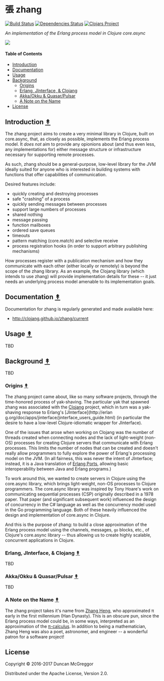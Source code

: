 # 張 zhang

[![Build Status][travis-badge]][travis]
[![Dependencies Status][deps-badge]][deps]
[![Clojars Project][clojars-badge]][clojars]

*An implementation of the Erlang process model in Clojure core.async*

[![][logo]][logo-large]


#### Table of Contents

* [Introduction](#introduction-)
* [Documentation](#documentation-)
* [Usage](#usage-)
* [Background](#background-)
  * [Origins](#origins-)
  * [Erlang, JInterface, & Clojang](#erlang-jinterface--clojang-)
  * [Akka/Okku & Quasar/Pulsar](#akkaokku--quasarpulsar-)
  * [A Note on the Name](#a-note-on-the-name-)
* [License](#license-)


## Introduction [&#x219F;](#table-of-contents)

The zhang project aims to create a very minimal library in Clojure, built on
core.async, that, as closely as possible, implements the Erlang process model.
It *does not* aim to provide any opionions about (and thus even less, any
implementations for) either message structure or infrastructure necessary for
supporting remote processes.

As such, zhang should be a general-purpose, low-level library for the JVM
ideally suited for anyone who is interested in building systems with functions
that offer capabilities of communication.

Desired features include:

* quickly creating and destroying processes
* safe "crashing" of a process
* quickly sending messages between processes
* support large numbers of processes
* shared nothing
* message passing
* function mailboxes
* ordered save queues
* timeouts
* pattern matching (core.match) and selective receive
* process registration hooks (in order to support arbitrary publishing mechanisms)

How processes register with a publication mechanism and how they communicate
with each other (either locally or remotely) is beyond the scope of the zhang
library. As an example, the Clojang library (which intends to use zhang) will
provide implementation details for these -- it just needs an underlying
process model amenable to its implementation goals.


## Documentation [&#x219F;](#table-of-contents)

Documentation for zhang is regularly generated and made available here:

* http://clojang.github.io/zhang/current


## Usage [&#x219F;](#table-of-contents)

TBD


## Background [&#x219F;](#table-of-contents)

TBD


### Origins [&#x219F;](#table-of-contents)

The zhang project came about, like so many software projects, through the
time-honored process of yak-shaving. The particular yak that spawned zhang was
associated with the [Clojang](https://github.com/clojang/clojang) project,
which in turn was a yak-shaving response to Erlang's [JInterface](http://erlan
g.org/doc/apps/jinterface/jinterface_users_guide.html) (in particular the
desire to have a low-level Clojure-idiomatic wrapper for JInterface).

One of the issues that arose when working on Clojang was the number of threads
created when connecting nodes and the lack of light-weight (non-OS) processes
for creating Clojure servers that communicate with Erlang processes. This
limits the number of nodes that can be created and doesn't really allow
programmers to fully explore the power of Erlang's processing model on the
JVM. (In all fairness, this was never the intent of JInterface; instead, it is
a Java translation of
[Erlang Ports](http://erlang.org/doc/reference_manual/ports.html),
allowing basic interoperability between Java and Erlang programs.)

To work around this, we wanted to create servers in Clojure using the
core.async library, which brings light-weight, non-OS processes to Clojure
programmers. The core.async library was inspired by Tony Hoare's work on
communicating sequential processes (CSP) originally described in a 1978 paper.
That paper (and significant subsequent work) influenced the design of
concurrency in the C# language as well as the concurrency model used in the Go
programming language. Both of these heavily influenced the design and
implementation of core.async in Clojure.

And this is the purpose of zhang: to build a close approximation of the Erlang
process model using the channels, messages, ``go`` blocks, etc., of Clojure's
core.async library -- thus allowing us to create highly scalable, concurrent
applications in Clojure.


### Erlang, JInterface, & Clojang [&#x219F;](#table-of-contents)

TBD


### Akka/Okku & Quasar/Pulsar [&#x219F;](#table-of-contents)

TBD


### A Note on the Name [&#x219F;](#table-of-contents)

The zhang project takes it's name from
[Zhang Heng](https://en.wikipedia.org/wiki/Zhang_Heng),
who approximated π early in the first millennium (Han Dynasty). This is an
obscure pun, since the Erlang process model could be, in some ways,
interpreted as an approximation of the
[π-calculus](https://en.wikipedia.org/wiki/%CE%A0-calculus). In addition to
being a mathematician, Zhang Heng was also a poet, astronomer, and engineer --
a wonderful patron for a software project!


## License

Copyright © 2016-2017 Duncan McGreggor

Distributed under the Apache License, Version 2.0.


<!-- Named page links below: /-->

[travis]: https://travis-ci.org/clojang/zhang
[travis-badge]: https://travis-ci.org/clojang/zhang.png?branch=master
[deps]: http://jarkeeper.com/clojang/zhang
[deps-badge]: http://jarkeeper.com/clojang/zhang/status.svg
[clojars]: https://clojars.org/zhang
[clojars-badge]: https://img.shields.io/clojars/v/zhang.svg
[logo]: resources/images/Zhang_Heng-2-250x.png
[logo-large]: resources/images/Zhang_Heng-2-600x.png
